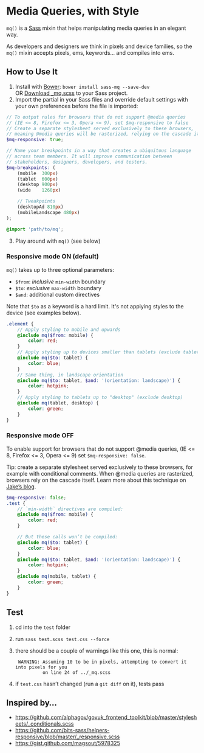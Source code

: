 # Media Queries, with Style

`mq()` is a [Sass](http://sass-lang.com/ "Sass - Syntactically Awesome 
Stylesheets") mixin that helps manipulating media queries in an elegant
way.

As developers and designers we think in pixels and device families, so the
`mq()` mixin accepts pixels, ems, keywords… and compiles into ems.

## How to Use It

1. Install with [Bower](http://bower.io/ "BOWER: A package manager for the 
web"): `bower install sass-mq --save-dev`  
   OR [Download _mq.scss](https://raw.github.com/guardian/sass-mq/master/_mq.scss)
   to your Sass project.
2. Import the partial in your Sass files and override
default settings with your own preferences before the file is
imported:

```scss
// To output rules for browsers that do not support @media queries
// (IE <= 8, Firefox <= 3, Opera <= 9), set $mq-responsive to false
// Create a separate stylesheet served exclusively to these browsers,
// meaning @media queries will be rasterized, relying on the cascade itself
$mq-responsive: true;

// Name your breakpoints in a way that creates a ubiquitous language
// across team members. It will improve communication between
// stakeholders, designers, developers, and testers.
$mq-breakpoints: (
    (mobile  300px)
    (tablet  600px)
    (desktop 900px)
    (wide    1260px)

    // Tweakpoints
    (desktopAd 810px)
    (mobileLandscape 480px)
);

@import 'path/to/mq';
```
3. Play around with `mq()` (see below)

### Responsive mode ON (default)

`mq()` takes up to three optional parameters:

- `$from`: _inclusive_ `min-width` boundary
- `$to`: _exclusive_ `max-width` boundary
- `$and`: additional custom directives

Note that `$to` as a keyword is a hard limit. It's not applying styles to the
device (see examples below).

```scss
.element {
    // Apply styling to mobile and upwards
    @include mq($from: mobile) {
        color: red;
    }
    // Apply styling up to devices smaller than tablets (exclude tablets)
    @include mq($to: tablet) {
        color: blue;
    }
    // Same thing, in landscape orientation
    @include mq($to: tablet, $and: '(orientation: landscape)') {
        color: hotpink;
    }
    // Apply styling to tablets up to "desktop" (exclude desktop)
    @include mq(tablet, desktop) {
        color: green;
    }
}
```

### Responsive mode OFF

To enable support for browsers that do not support @media queries,
(IE <= 8, Firefox <= 3, Opera <= 9) set `$mq-responsive: false`.

Tip: create a separate stylesheet served exclusively to these browsers,
for example with conditional comments.
When @media queries are rasterized, browsers rely on the cascade
itself. Learn more about this technique on [Jake’s blog](http://jakearchibald.github.io/sass-ie/ "IE-friendly mobile-first CSS with Sass 3.2").

```scss
$mq-responsive: false;
.test {
    // `min-width` directives are compiled:
    @include mq($from: mobile) {
        color: red;
    }

    // But these calls won’t be compiled:
    @include mq($to: tablet) {
        color: blue;
    }
    @include mq($to: tablet, $and: '(orientation: landscape)') {
        color: hotpink;
    }
    @include mq(mobile, tablet) {
        color: green;
    }
}
```

## Test

1. cd into the `test` folder
2. run `sass test.scss test.css --force`
3. there should be a couple of warnings like this one, this is normal:

        WARNING: Assuming 10 to be in pixels, attempting to convert it into pixels for you
                 on line 24 of ../_mq.scss

4. if `test.css` hasn’t changed (run a `git diff` on it), tests pass

## Inspired by…

- https://github.com/alphagov/govuk_frontend_toolkit/blob/master/stylesheets/_conditionals.scss
- https://github.com/bits-sass/helpers-responsive/blob/master/_responsive.scss
- https://gist.github.com/magsout/5978325
